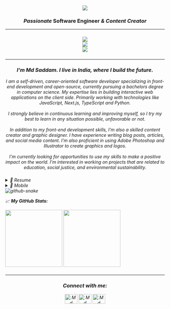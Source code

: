 <h1 align="center">
    <img src="https://readme-typing-svg.herokuapp.com/?font=Righteous&size=35&center=true&vCenter=true&width=500&height=70&duration=4000&lines=Hi+Welcome!+👋;+©'⚡+Tech+Qugi!;" />
</h1>


<h3 align="center"><i>Passionate</i> <b>Software Engineer</b> <i>&<i> <b>Content Creator</b>
</h3>

---
###
<p align="center">
  <a href="https://skst.in">
    <img src="https://skillicons.dev/icons?i=github,gitlab,py,java,androidstudio,kotlin,html,css,js,ts,react,bootstrap,vscode,php,idea,figma,nodejs,nextjs,mysql,dotnet&theme=light&perline=10" />
  </a>
</br>
  <a href="https://skst.in">
    <img src="https://skillicons.dev/icons?i=django,flask,firebase,flutter,r,postgres,wordpress,tailwind &theme=light&perline=8" />
  </a>
  </br>
  <a href="https://skst.in">
    <img src="https://skillicons.dev/icons?i=ps,pr,ai,au,ae,notion" />
  </a>


<!-- </p>

<p align="center">

</p>

<p align="center">
  <a href="https://skst.in">
    <img src="https://skillicons.dev/icons?i=au,ps,pr,ai,notion,obsidian,ae" />
  </a>
</p> -->

###
---
<!-- <h3 align="left">👩‍💻  About Me</h3> -->

###

<h3 align="center"> <b>I'm Md Saddam. I live in India, where I build the future.</b></h3>


<p align="center">I am a self-driven, career-oriented software developer specializing in front-end development and open-source, currently pursuing a bachelors degree in computer science. My expertise lies in building interactive web applications on the client side. Primarily working with technologies like JavaScript, Next.js, TypeScript and Python.<br><br>I strongly believe in continuous learning and improving myself, so I try my best to learn in any situation possible, unfavorable or not.<br><br>In addition to my front-end development skills, I'm also a skilled content creator and graphic designer. I have experience writing blog posts, articles, and social media content. I'm also proficient in using Adobe Photoshop and Illustrator to create graphics and logos.<br><br>I'm currently looking for opportunities to use my skills to make a positive impact on the world. I'm interested in working on projects that are related to education, social justice, and environmental sustainability.</p>

###




<details>
  <summary>📃 Resume</summary>


## Education

- 📖 **Master's Of Computer Application (MCA)**\
📆 Sep 2024 - 2026\
📍 **Dr. B.C. Roy Engineering College** - Durgapur, India

- 📖 **Bachelor's Of Computer Application (BCA)**\
📆 Aug 2021 - Aug 2024\
📍 **Raniganj Institute Of Information Technology (RiiT)** - Raniganj, India

## Experience


<img align="right" src="https://img.shields.io/badge/React_Native-20232A?logo=react&logoColor=61DAFB" />
<img align="right" src="https://img.shields.io/badge/TypeScript-007ACC?logo=typescript&logoColor=white" />


- 👨‍💻 **Content Creator**\
📆 Jul 2024 - Present\
📍 **Youtube**  - Online
##
<img align="right" src="https://img.shields.io/badge/Azure-0089D6?logo=microsoft-azure&logoColor=white" />
<img align="right" src="https://img.shields.io/badge/SQL%20Server-CC2927?logo=microsoft-sql-server&logoColor=white" />
<img align="right" src="https://img.shields.io/badge/Github-181717?logo=github&logoColor=white" />
<img align="right" src="https://img.shields.io/badge/C Sharp-239120?logo=c-sharp&logoColor=white" />
<img align="right" src="https://img.shields.io/badge/UWP-0089D6?logo=microsoft&logoColor=white" />
<img align="right" src="https://img.shields.io/badge/Xamarin%20Forms-3498DB?logo=xamarin&logoColor=white" />

- 👨‍💻 **Software Engineer**\
📆 Aug 2019 - Present\
📍 **Skill Course** - Mumbai, India
##
<img align="right" src="https://img.shields.io/badge/SQL%20Server-CC2927?logo=microsoft-sql-server&logoColor=white" />
<img align="right" src="https://img.shields.io/badge/C Sharp-239120?logo=c-sharp&logoColor=white" />
<img align="right" src="https://img.shields.io/badge/html5-E34F26?logo=html5&logoColor=white" />
<img align="right" src="https://img.shields.io/badge/css3-1572B6?logo=css3&logoColor=white" />
<img align="right" src="https://img.shields.io/badge/bootstrap-563D7C?logo=bootstrap&logoColor=white" />

- 👨‍💻 **Software Engineer & Web Developer**\
📆 2019 - Present\
📍 **Freelancing** - Online

<img align="right" src="https://img.shields.io/badge/Windows-0078D6?logo=windows&logoColor=white" />
<img align="right" src="https://img.shields.io/badge/Microsoft%20Excel-217346?logo=microsoft-excel&logoColor=white" />
<img align="right" src="https://img.shields.io/badge/Microsoft%20Office-D83B01?logo=microsoft-office&logoColor=white" />
<img align="right" src="https://img.shields.io/badge/SAP-0FAAFF?logo=sap&logoColor=white" />



## Skills


<img align="right" src="https://img.shields.io/badge/(My)SQL-4479A1?logo=mysql&logoColor=white" />
<img align="right" src="https://img.shields.io/badge/BASH-4EAA25?logo=gnu-bash&logoColor=white" />
<img align="right" src="https://img.shields.io/badge/PHP-777BB4?logo=php&logoColor=white" />
<img align="right" src="https://img.shields.io/badge/Go-00ADD8?logo=go&logoColor=white" />
<img align="right" src="https://img.shields.io/badge/Python-3776AB?logo=python&logoColor=white" />
<img align="right" src="https://img.shields.io/badge/C Sharp-239120?logo=c-sharp&logoColor=white" />
<img align="right" src="https://img.shields.io/badge/C++-00599C?logo=c%2B%2B&logoColor=white" />
<img align="right" src="https://img.shields.io/badge/C-A8B9CC?logo=c&logoColor=white" />

**Programming**

<img align="right" src="https://img.shields.io/badge/Arch-1793D1?logo=arch-linux&logoColor=white" />
<img align="right" src="https://img.shields.io/badge/Fedora-294172?logo=fedora&logoColor=white" />
<img align="right" src="https://img.shields.io/badge/Debian-A81D33?logo=debian&logoColor=white" />
<img align="right" src="https://img.shields.io/badge/Ubuntu-E95420?logo=ubuntu&logoColor=white" />
<img align="right" src="https://img.shields.io/badge/Windows-0078D6?logo=windows&logoColor=white" />


</details>

<details>
  <summary>📱 Mobile</summary>
  

| Name                 | A short summary                              | Stars   | Framework |
| -------------------- | -------------------------------------------- | --------- | --------- |
| [Movie Recommendation System](https://github.com/saddamskst/flutter-todo-list-chat-gpt) | ToDo list generator using Chat GPT.  | ![GitHub Repo stars](https://img.shields.io/github/stars/alexandresanlim/flutter-todo-list-chat-gpt) | ![Flutter](https://img.shields.io/badge/Flutter-02569B?logo=flutter&logoColor=white) |
| [xamarin-sample-gallery](https://github.com/alexandresanlim/xamarin-sample-gallery) | A list of small apps on Xamarin.  | ![GitHub Repo stars](https://img.shields.io/github/stars/alexandresanlim/xamarin-sample-gallery) | ![Xamarin](https://img.shields.io/badge/Xamarin-3498DB?logo=xamarin&logoColor=white) |


</details>



<picture>
  <source media="(prefers-color-scheme: dark)" srcset="https://raw.githubusercontent.com/samcuxx/samcuxx/output/github-snake-dark.svg" />
  <source media="(prefers-color-scheme: light)" srcset="https://raw.githubusercontent.com/samcuxx/samcuxx/output/github-snake.svg" />
  <img alt="github-snake" src="https://raw.githubusercontent.com/samcuxx/samcuxx/output/github-snake.svg" />
</picture>


📈 **My GitHub Stats:**

<p>
  <img height="180em" src="https://github-readme-stats.vercel.app/api?username=saddamskst&show_icons=true&hide_border=true&&count_private=true&include_all_commits=true" />
  <img height="180em" src="https://github-readme-stats.vercel.app/api/top-langs/?username=saddamskst&exclude_repo=KNN-Image-Classification&show_icons=true&hide_border=true&layout=compact&langs_count=8"/>
</p>



###

---

<div>
<h3 align="center">Connect with me:</h3>
<p align="center">
<a href="https://www.youtube.com/@SaddamTechs" target="blank"><img align="center" src="https://raw.githubusercontent.com/rahuldkjain/github-profile-readme-generator/master/src/images/icons/Social/youtube.svg" alt="Md Saddam" height="30" width="40" /></a>
<a href="https://instagram.com/saddamskst" target="blank"><img align="center" src="https://raw.githubusercontent.com/rahuldkjain/github-profile-readme-generator/master/src/images/icons/Social/instagram.svg" alt="Md Saddam" height="30" width="40" /></a>
<a href="https://www.linkedin.com/in/saddamskst" target="blank"><img align="center" src="https://raw.githubusercontent.com/rahuldkjain/github-profile-readme-generator/master/src/images/icons/Social/linked-in-alt.svg" alt="Md Saddam" height="30" width="40" /></a>

</p>

</div>
